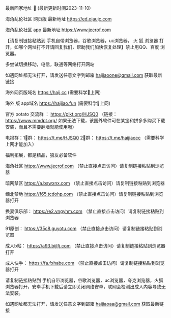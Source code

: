  最新回家地址 👋 (最新更新时间2023-11-10)

海角乱伦社区 网页版 最新地址    https://ed.ojaujc.com

海角乱伦社区 app 最新地址    https://www.jecrof.com

【请复制链接粘贴到 手机自带浏览器，谷歌浏览器，uc浏览器， 火  狐  浏览器 打开，如哪个网址打不开请回复我们，帮助我们加快恢复处理】禁止用QQ、百度 浏览器。

多尝试切换移动，电信，联通等网络打开网站

如遇网址都无法打开，请发送任意文字到邮箱  haijiaoone@gmail.com  获取最新链接

海外网页版域名  https://haij.cc   (需要科学🔬上网)

 海外 版 app域名  https://haijiao.fun  (需要科学🔬上网)

官方 potato 交流群  ： https://plkt.org/HJSQ0  （链接：https://www.mmdpt.org/ 如果无法下载，该国外软件可在某宝和拼多多购买下载安装，而且不需要翻墙就能使用哦）

电报群：1⃣️群：  https://t.me/HJSQ0    2⃣️群： https://t.me/haijiaocc  （需要科学上网才能加入）


福利拓展，都是精品，狼友必备软件

海角社区    https://www.jecrof.com  （禁止直接点击访问）请复制链接粘贴到浏览器
 
暗网禁区   https://a.bswxnx.com  （禁止直接点击访问）请复制链接粘贴到浏览器

缅北禁地   https://f65.tcdohp.com  （禁止直接点击访问）请复制链接粘贴到浏览器打开

换妻俱乐部：  https://e2.vngyhm.com  （禁止直接点击访问）请复制链接粘贴到浏览器

91原创：  https://35c8.guyotu.com  （禁止直接点击访问）请复制链接粘贴到浏览器

成人b站：  https://a93.bijlfj.com  （禁止直接点击访问）请复制链接粘贴到浏览器打开

成人快手：   https://fa.fxhabe.com  （禁止直接点击访问）请复制链接粘贴到浏览器打开

请复制链接粘贴到 手机自带浏览器，谷歌浏览器，uc浏览器，夸克浏览器，火狐浏览器打开，安卓手机下载后请立即关闭网络安卓，联网会检测出成人内容导致无法安装。

如遇网址都无法打开，请发送任意文字到邮箱   haijiaoaa@gmail.com   获取最新链接
